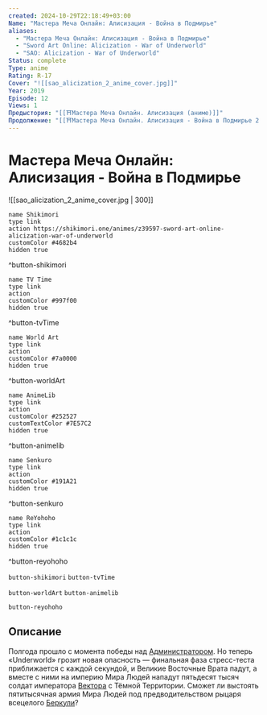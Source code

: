 ```yaml
---
created: 2024-10-29T22:18:49+03:00
Name: "Мастера Меча Онлайн: Алисизация - Война в Подмирье"
aliases:
  - "Мастера Меча Онлайн: Алисизация - Война в Подмирье"
  - "Sword Art Online: Alicization - War of Underworld"
  - "SAO: Alicization - War of Underworld"
Status: complete
Type: anime
Rating: R-17
Cover: "![[sao_alicization_2_anime_cover.jpg]]"
Year: 2019
Episode: 12
Views: 1
Предыстория: "[[⛩️Мастера Меча Онлайн. Алисизация (аниме)]]"
Продолжение: "[[⛩️Мастера Меча Онлайн. Алисизация - Война в Подмирье 2 (аниме)]]"
---
```


# Мастера Меча Онлайн: Алисизация - Война в Подмирье

![[sao_alicization_2_anime_cover.jpg | 300]]

```button
name Shikimori
type link
action https://shikimori.one/animes/z39597-sword-art-online-alicization-war-of-underworld
customColor #4682b4
hidden true
```
^button-shikimori

```button
name TV Time
type link
action 
customColor #997f00
hidden true
```
^button-tvTime

```button
name World Art
type link
action 
customColor #7a0000
hidden true
```
^button-worldArt

```button
name AnimeLib
type link
action 
customColor #252527
customTextColor #7E57C2
hidden true
```
^button-animelib

```button
name Senkuro
type link
action 
customColor #191A21
hidden true
```
^button-senkuro

```button
name ReYohoho
type link
action 
customColor #1c1c1c
hidden true
```
^button-reyohoho



`button-shikimori` `button-tvTime`

`button-worldArt` `button-animelib`

`button-reyohoho`

## Описание

Полгода прошло с момента победы над [Администратором](https://shikimori.one/characters/106641-quinella). Но теперь «Underworld» грозит новая опасность — финальная фаза стресс-теста приближается с каждой секундой, и Великие Восточные Врата падут, а вместе с ними на империю Мира Людей нападут пятьдесят тысяч солдат императора [Вектора](https://shikimori.one/characters/119629-gabriel-miller) с Тёмной Территории. Сможет ли выстоять пятитысячная армия Мира Людей под предводительством рыцаря всецелого [Беркули](https://shikimori.one/characters/106217-bercouli-synthesis-one)?
